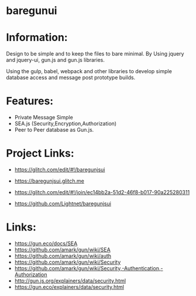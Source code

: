 # baregunui

# Information:
  Design to be simple and to keep the files to bare minimal. By Using jquery and jquery-ui, gun.js and gun.js libraries.

 Using the gulp, babel, webpack and other libraries to develop simple database access and message post prototype builds.
 
# Features:
 * Private Message Simple
 * SEA.js (Security,Encryption,Authorization)
 * Peer to Peer database as Gun.js.

# Project Links:
 * https://glitch.com/edit/#!/baregunjsui
 * https://baregunjsui.glitch.me
 * https://glitch.com/edit/#!/join/ec14bb2a-51d2-46f8-b017-90a225280311
 
 * https://github.com/Lightnet/baregunjsui
 
# Links:
 * https://gun.eco/docs/SEA
 * https://github.com/amark/gun/wiki/SEA
 * https://github.com/amark/gun/wiki/auth
 * https://github.com/amark/gun/wiki/Security
 * https://github.com/amark/gun/wiki/Security,-Authentication,-Authorization
 * http://gun.js.org/explainers/data/security.html
 * https://gun.eco/explainers/data/security.html